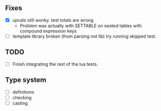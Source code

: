 ## Fixes
- [x] upvals still wonky. test totals are wrong
  - Problem was actually with SETTABLE on nested tables with compound expression keys
- [ ] template library broken (from parsing not lib) try running skipped test.

## TODO
- [ ] Finish integrating the rest of the lua tests.

## Type system
- [ ] definitions
- [ ] checking
- [ ] casting

